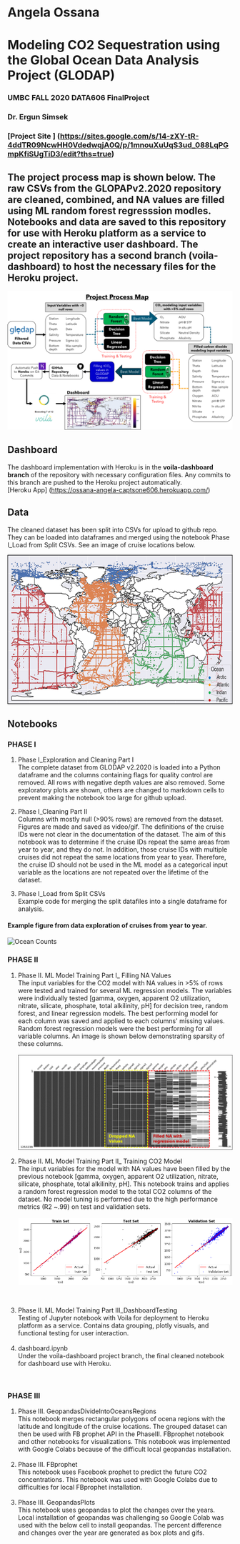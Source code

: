 # Angela Ossana
# Modeling CO2 Sequestration using the Global Ocean Data Analysis Project (GLODAP)
### UMBC FALL 2020 DATA606 FinalProject
### Dr. Ergun Simsek 
### [Project Site ] (https://sites.google.com/s/14-zXY-tR-4ddTR09NcwHH0VdedwqjA0Q/p/1mnouXuUqS3ud_088LqPGmpKfiSUgTiD3/edit?ths=true)

## The project process map is shown below. The raw CSVs from the GLOPAPv2.2020 repository are cleaned, combined, and NA values are filled using ML random forest regresssion modles. Notebooks and data are saved to this repository for use with Heroku platform as a service to create an interactive user dashboard. The project repository has a second branch (voila-dashboard) to host the necessary files for the Heroku project. 

![Ocean Counts](/images/ProjectMap.png)

## Dashboard 

The dashboard implementation with Heroku is in the __voila-dashboard branch__ of the repository with necessary configuration files. Any commits to this branch are pushed to the Heroku project automatically. <br> [Heroku App] (https://ossana-angela-captsone606.herokuapp.com/)
## Data
The cleaned dataset has been split into CSVs for upload to github repo. They can be loaded into dataframes and merged using the notebook Phase I_Load from Split CSVs. See an image of cruise locations below.  

<p align="center">
  <img width="666" height="334" src="https://github.com/ossana1/DATA606_FinalProject/blob/master/images/OceanRegion.png?raw=true">
</p>

## Notebooks 
### PHASE I
1. Phase I_Exploration and Cleaning Part I <br>
The complete dataset from GLODAP v2.2020 is loaded into a Python dataframe and the columns containing flags for quality control are removed. All rows with negative depth values are also removed. Some exploratory plots are shown, others are changed to markdown cells to prevent making the notebook too large for github upload. <br>

2. Phase I_Cleaning Part II<br>
Columns with mostly null (>90% rows) are removed from the dataset. Figures are made and saved as video/gif. The definitions of the cruise IDs were not clear in the documentation of the dataset. The aim of this notebook was to determine if the cruise IDs repeat the same areas from year to year, and they do not. In addition, those cruise IDs with multiple cruises did not repeat the same locations from year to year. Therefore, the cruise ID should not be used in the ML model as a categorical input variable as the locations are not repeated over the lifetime of the dataset. <br>

3. Phase I_Load from Split CSVs <br>
Example code for merging the split datafiles into a single dataframe for analysis. 

#### Example figure from data exploration of cruises from year to year. 
![Ocean Counts](/images/yearCruises.gif)

### PHASE II
1. Phase II. ML Model Training Part I_ Filling NA Values <br>
The input variables for the CO2 model with NA values in >5% of rows were tested and trained for several ML regression models. The variables were individually tested [gamma, oxygen, apparent O2 utilization, nitrate, silicate, phosphate, total alkilinity, pH] for decision tree, random forest, and linear regression models. The best performing model for each column was saved and applied to each columns' missing values. Random forest regression models were the best performing for all variable columns. An image is shown below demonstrating sparsity of these columns. <br> <br>
![Map](/images/msnolabel.png)<br>

2. Phase II. ML Model Training Part II_ Training CO2 Model<br>
The input variables for the model with NA values have been filled by the previous notebook [gamma, oxygen, apparent O2 utilization, nitrate, silicate, phosphate, total alkilinity, pH]. This notebook trains and applies a random forest regression model to the total CO2 columns of the dataset. No model tuning is performed due to the high performance metrics (R2 ~.99) on test and validation sets. <br> <br>
![Map](/images/MLperformance.png)
<br>

3. Phase II. ML Model Training Part III_DashboardTesting <br>
Testing of Jupyter notebook with Voila for deployment to Heroku platform as a service. Contains data grouping, plotly visuals, and functional testing for user interaction. <br><br>
4. dashboard.ipynb<br>
Under the voila-dashboard project branch, the final cleaned notebook for dashboard use with Heroku. 
<br>

### PHASE III
1. Phase III. GeopandasDivideIntoOceansRegions <br>
This notebook merges rectangular polygons of ocena regions with the latitude and longitude of the cruise locations. The grouped dataset can then be used with FB prophet API in the PhaseIII. FBprophet notebook and other notebooks for visualizations. This notebook was implemented with Google Colabs because of the difficult local geopandas installation.
<br><br>
2. Phase III. FBprophet <br> 
This notebook uses Facebook prophet to predict the future CO2 concentrations. This notebook was used with Google Colabs due to difficulties for local FBprophet installation.
<br><br>
3. Phase III. GeopandasPlots <br> 
This notebook uses geopandas to plot the changes over the years. Local installation of geopandas was challenging so Google Colab was used with the below cell to install geopandas. The percent difference and changes over the year are generated as box plots and gifs. <br><br>
